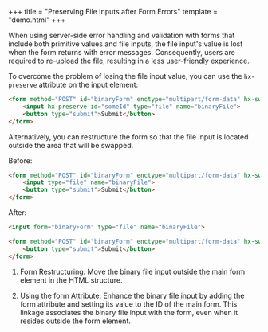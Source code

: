 +++
title = "Preserving File Inputs after Form Errors"
template = "demo.html"
+++

When using server-side error handling and validation with forms that include both primitive values and file inputs, the file input's value is lost when the form returns with error messages. Consequently, users are required to re-upload the file, resulting in a less user-friendly experience.

To overcome the problem of losing the file input value, you can use the `hx-preserve` attribute on the input element:

```html
<form method="POST" id="binaryForm" enctype="multipart/form-data" hx-swap="outerHTML" hx-target="#binaryForm">
    <input hx-preserve id="someId" type="file" name="binaryFile">
    <button type="submit">Submit</button>
</form>
```

Alternatively, you can restructure the form so that the file input is located outside the area that will be swapped.

Before:

```html
<form method="POST" id="binaryForm" enctype="multipart/form-data" hx-swap="outerHTML" hx-target="#binaryForm">
    <input type="file" name="binaryFile">
    <button type="submit">Submit</button>
</form>
```

After:

```html
<input form="binaryForm" type="file" name="binaryFile">

<form method="POST" id="binaryForm" enctype="multipart/form-data" hx-swap="outerHTML" hx-target="#binaryForm">
    <button type="submit">Submit</button>
</form>
```

1. Form Restructuring: Move the binary file input outside the main form element in the HTML structure.

2. Using the form Attribute: Enhance the binary file input by adding the form attribute and setting its value to the ID of the main form. This linkage associates the binary file input with the form, even when it resides outside the form element.